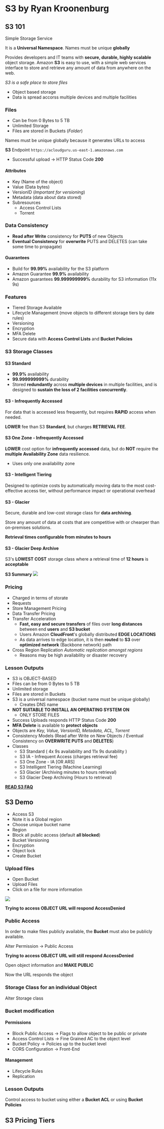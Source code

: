 # S3 by Ryan Kroonenburg

## S3 101

Simple Storage Service 

It is a **Universal Namespace**. Names must be unique **globally**

Provides developers and IT teams with **secure, durable, highly scalable** object storage.
Amazon **S3** is easy to use, with a simple web services interface to store and retrieve any amount of data from anywhere on the web.

*S3 is a safe place to store files*

* Object based storage
* Data is spread accorss multiple devices and multiple facilities

### Files

* Can be from 0 Bytes to 5 TB
* Unlimited Storage
* Files are stored in Buckets (*Folder*)

Names must be unique globally because it generates URLs to access

**S3** Endpoint `https://acloudguru.us-east-1.amazonaws.com`

* Successful upload -> HTTP Status Code **200**
  
#### Attributes

* Key (Name of the object)
* Value (Data bytes)
* VersionID (*Important for versioning*)
* Metadata (data about data stored)
* Subresources
    * Access Control Lists
    * Torrent

### Data Consistency

* **Read after Write** consistency for **PUTS** of new Objects
* **Eventual Consistency** for **overwrite** PUTS and DELETES (can take some time to propagate)

#### Guarantees

* Build for **99.99%** availability for the S3 platform
* Amazon Guarantee **99.9%** availability
* Amazon guarantees **99.999999999%** durability for S3 information (11x 9s)

### Features

* Tiered Storage Available
* Lifecycle Management (move objects to different storage tiers by date rules)
* Versioning
* Encryption
* MFA Delete
* Secure data with **Access Control Lists** and **Bucket Policies**
  
### S3 Storage Classes

#### S3 Standard

* **99.9%** availability
* **99.999999999%** durability
* Stored **redundantly** across **multiple devices** in multiple facilities, and is designed to **sustain the loss of 2 facilities concurrently**.

#### S3 - Infrequently Accessed

For data that is accessed less frequently, but requires **RAPID** access when needed.

**LOWER** fee than S3 **Standard**, but charges **RETRIEVAL FEE**.

#### S3 One Zone - Infrequently Accessed

**LOWER** cost option for **infrequently accessed** data, but do **NOT** require the **multiple Availability Zone** data resilience.

* Uses only one availability zone

#### S3 - Intelligent Tiering

Designed to optimize costs by automatically moving data to the most cost-effective access tier, without performance impact or operational overhead

#### S3 - Glacier

Secure, durable and low-cost storage class for **data archiving**.

Store any amount of data at costs that are competitive with or chearper than on-premises solutions.

**Retrieval times configurable from minutes to hours**

#### S3 - Glacier Deep Archive

S3's **LOWEST COST** storage class where a retrieval time of **12 hours** is **acceptable**

**S3 Summary**
<img src=./assets/s3table.PNG>

### Pricing

* Charged in terms of storate
* Requests
* Store Management Pricing
* Data Transfer Pricing
* Transfer Acceleration
    * **Fast, easy and secure transfers** of files over **long distances** between end **users** and **S3 bucket**
    *  Users Amazon **CloudFront**'s globally distributed **EDGE LOCATIONS**
    *  As data arrives to edge location, it is then **routed** to **S3** over **optimized** **network** (Backbone network) path
* Cross Region Replication *Automatic replication amongst regions*
    * Reasons may be high availability or disaster recovery 

### Lesson Outputs

* S3 is OBJECT-BASED
* Files can be from 0 Bytes to 5 TB
* Unlimited storage
* Files are stored in Buckets
* S3 is a universal namespace (bucket name must be unique globally)
    * Creates DNS name
* **NOT SUITABLE TO INSTALL AN OPERATING SYSTEM ON**
    * ONLY STORE FILES
* Success Uploads responds HTTP Status Code **200**
* **MFA Delete** is available to **protect objects**
* Objects are *Key, Value, VersionID, Metadata, ACL, Torrent*
* Consistency Models (Read after Write on New Objects / Eventual Consistency on **OVERWRITE PUTS** and **DELETES**)
* Classes
    * S3 Standard ( 4x 9s availability and 11x 9s durability )
    * S3 IA - Infrequent Access (charges retrieval fee)
    * S3 One Zone - IA [OR ARS]
    * S3 Intelligent Tiering (Machine Learning)
    * S3 Glacier (Archiving minutes to hours retrieval)
    * S3 Glacier Deep Archiving (Hours to retrieval)

[**READ S3 FAQ**](https://aws.amazon.com/pt/s3/faqs/)

## S3 Demo

* Access S3
* Note it is a Global region
* Choose unique bucket name
* Region
* Block all public access (default **all blocked**)
* Bucket Versioning
* Encryption
* Object lock
* Create Bucket

### Upload files

* Open Bucket
* Upload Files
* Click on a file for more information

<img src="./assets/s3filedata.PNG">

**Trying to access OBJECT URL will respond AccessDenied**

### Public Access

In order to make files publicly available, the **Bucket** must also be publicly available.

Alter Permission -> Public Access

**Trying to access OBJECT URL will still respond AccessDenied**

Open object information and **MAKE PUBLIC**

Now the URL responds the object

### Storage Class for an individual Object

Alter Storage class

### Bucket modification

#### Permissions

* Block Public Access -> Flags to allow object to be public or private
* Access Control Lists -> Fine Grained AC to the object level
* Bucket Policy -> Policies up to the bucket level
* CORS Configuration -> Front-End

#### Management

* Lifecycle Rules
* Replication

### Lesson Outputs

Control access to bucket using either a **Bucket ACL** or using **Bucket Policies**

## S3 Pricing Tiers
